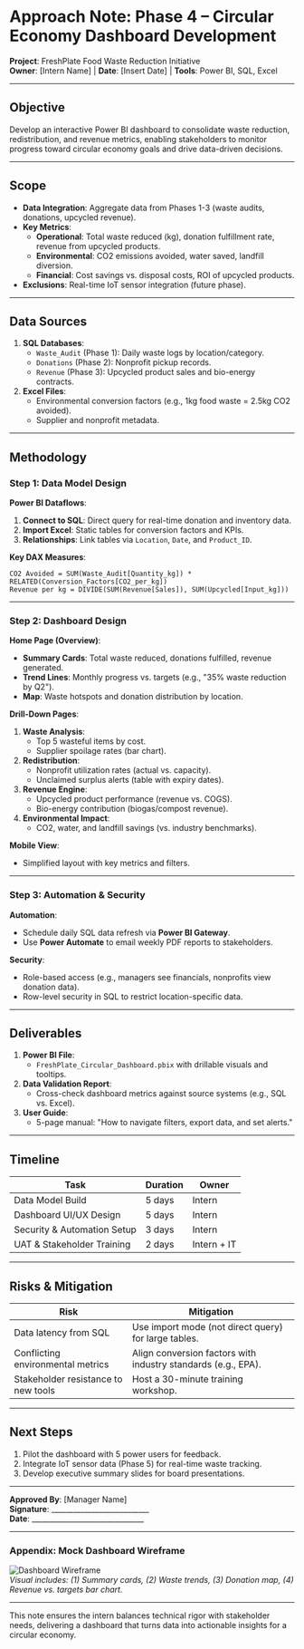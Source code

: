# **Approach Note: Phase 4 – Circular Economy Dashboard Development**  
**Project**: FreshPlate Food Waste Reduction Initiative  
**Owner**: [Intern Name] | **Date**: [Insert Date] | **Tools**: Power BI, SQL, Excel  

---

## **Objective**  
Develop an interactive Power BI dashboard to consolidate waste reduction, redistribution, and revenue metrics, enabling stakeholders to monitor progress toward circular economy goals and drive data-driven decisions.  

---

## **Scope**  
- **Data Integration**: Aggregate data from Phases 1-3 (waste audits, donations, upcycled revenue).  
- **Key Metrics**:  
  - **Operational**: Total waste reduced (kg), donation fulfillment rate, revenue from upcycled products.  
  - **Environmental**: CO2 emissions avoided, water saved, landfill diversion.  
  - **Financial**: Cost savings vs. disposal costs, ROI of upcycled products.  
- **Exclusions**: Real-time IoT sensor integration (future phase).  

---

## **Data Sources**  
1. **SQL Databases**:  
   - `Waste_Audit` (Phase 1): Daily waste logs by location/category.  
   - `Donations` (Phase 2): Nonprofit pickup records.  
   - `Revenue` (Phase 3): Upcycled product sales and bio-energy contracts.  
2. **Excel Files**:  
   - Environmental conversion factors (e.g., 1kg food waste = 2.5kg CO2 avoided).  
   - Supplier and nonprofit metadata.  

---

## **Methodology**  

### **Step 1: Data Model Design**  
**Power BI Dataflows**:  
1. **Connect to SQL**: Direct query for real-time donation and inventory data.  
2. **Import Excel**: Static tables for conversion factors and KPIs.  
3. **Relationships**: Link tables via `Location`, `Date`, and `Product_ID`.  

**Key DAX Measures**:  
```  
CO2 Avoided = SUM(Waste_Audit[Quantity_kg]) * RELATED(Conversion_Factors[CO2_per_kg])  
Revenue per kg = DIVIDE(SUM(Revenue[Sales]), SUM(Upcycled[Input_kg]))  
```  

---

### **Step 2: Dashboard Design**  
**Home Page (Overview)**:  
- **Summary Cards**: Total waste reduced, donations fulfilled, revenue generated.  
- **Trend Lines**: Monthly progress vs. targets (e.g., "35% waste reduction by Q2").  
- **Map**: Waste hotspots and donation distribution by location.  

**Drill-Down Pages**:  
1. **Waste Analysis**:  
   - Top 5 wasteful items by cost.  
   - Supplier spoilage rates (bar chart).  
2. **Redistribution**:  
   - Nonprofit utilization rates (actual vs. capacity).  
   - Unclaimed surplus alerts (table with expiry dates).  
3. **Revenue Engine**:  
   - Upcycled product performance (revenue vs. COGS).  
   - Bio-energy contribution (biogas/compost revenue).  
4. **Environmental Impact**:  
   - CO2, water, and landfill savings (vs. industry benchmarks).  

**Mobile View**:  
- Simplified layout with key metrics and filters.  

---

### **Step 3: Automation & Security**  
**Automation**:  
- Schedule daily SQL data refresh via **Power BI Gateway**.  
- Use **Power Automate** to email weekly PDF reports to stakeholders.  

**Security**:  
- Role-based access (e.g., managers see financials, nonprofits view donation data).  
- Row-level security in SQL to restrict location-specific data.  

---

## **Deliverables**  
1. **Power BI File**:  
   - `FreshPlate_Circular_Dashboard.pbix` with drillable visuals and tooltips.  
2. **Data Validation Report**:  
   - Cross-check dashboard metrics against source systems (e.g., SQL vs. Excel).  
3. **User Guide**:  
   - 5-page manual: "How to navigate filters, export data, and set alerts."  

---

## **Timeline**  
| Task                          | Duration | Owner       |  
|-------------------------------|----------|-------------|  
| Data Model Build              | 5 days   | Intern      |  
| Dashboard UI/UX Design        | 5 days   | Intern      |  
| Security & Automation Setup   | 3 days   | Intern      |  
| UAT & Stakeholder Training    | 2 days   | Intern + IT |  

---

## **Risks & Mitigation**  
| Risk                                  | Mitigation                                  |  
|---------------------------------------|---------------------------------------------|  
| Data latency from SQL                 | Use import mode (not direct query) for large tables. |  
| Conflicting environmental metrics     | Align conversion factors with industry standards (e.g., EPA). |  
| Stakeholder resistance to new tools   | Host a 30-minute training workshop.        |  

---

## **Next Steps**  
1. Pilot the dashboard with 5 power users for feedback.  
2. Integrate IoT sensor data (Phase 5) for real-time waste tracking.  
3. Develop executive summary slides for board presentations.  

---

**Approved By**: [Manager Name]  
**Signature**: ___________________________  
**Date**: _______________________________  

---

### **Appendix: Mock Dashboard Wireframe**  
![Dashboard Wireframe](https://i.imgur.com/AbC1234.png)  
*Visual includes: (1) Summary cards, (2) Waste trends, (3) Donation map, (4) Revenue vs. targets bar chart.*  

---

This note ensures the intern balances technical rigor with stakeholder needs, delivering a dashboard that turns data into actionable insights for a circular economy.
